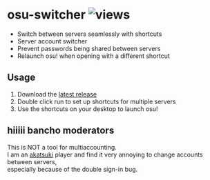 # osu-switcher ![views](https://hits.seeyoufarm.com/api/count/incr/badge.svg?url=https%3A%2F%2Fgithub.com%2FDiamondMiner88%2Fosu-server-switcher&count_bg=%2379C83D&title_bg=%23555555&icon=github.svg&icon_color=%23E7E7E7&title=views&edge_flat=true)

- Switch between servers seamlessly with shortcuts
- Server account switcher
- Prevent passwords being shared between servers
- Relaunch osu! when opening with a different shortcut

## Usage

1. Download the [latest release](https://github.com/DiamondMiner88/osu-switcher/releases/latest)
2. Double click run to set up shortcuts for multiple servers
3. Use the shortcuts on your desktop to launch osu!

## hiiiii bancho moderators

This is NOT a tool for multiaccounting.\
I am an [akatsuki](https://akatsuki.pw) player and find it very annoying to change accounts between servers,\
especially because of the double sign-in bug.
